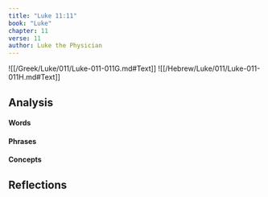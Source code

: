 ```yaml
---
title: "Luke 11:11"
book: "Luke"
chapter: 11
verse: 11
author: Luke the Physician
---
```

![[/Greek/Luke/011/Luke-011-011G.md#Text]]
![[/Hebrew/Luke/011/Luke-011-011H.md#Text]]

## Analysis

#### Words

#### Phrases

#### Concepts

## Reflections
